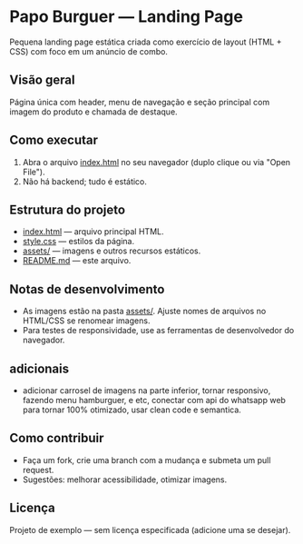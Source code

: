 
# Papo Burguer — Landing Page

Pequena landing page estática criada como exercício de layout (HTML + CSS) com foco em um anúncio de combo.

## Visão geral
Página única com header, menu de navegação e seção principal com imagem do produto e chamada de destaque.

## Como executar
1. Abra o arquivo [index.html](index.html) no seu navegador (duplo clique ou via "Open File").
2. Não há backend; tudo é estático.

## Estrutura do projeto
- [index.html](index.html) — arquivo principal HTML.
- [style.css](style.css) — estilos da página.
- [assets/](assets/) — imagens e outros recursos estáticos.
- [README.md](README.md) — este arquivo.

## Notas de desenvolvimento
- As imagens estão na pasta [assets/](assets/). Ajuste nomes de arquivos no HTML/CSS se renomear imagens.
- Para testes de responsividade, use as ferramentas de desenvolvedor do navegador.

## adicionais
- adicionar carrosel de imagens na parte inferior, tornar responsivo, fazendo menu hamburguer, e etc, conectar com api do whatsapp web para tornar 100% otimizado, usar clean code e semantica.

## Como contribuir
- Faça um fork, crie uma branch com a mudança e submeta um pull request.
- Sugestões: melhorar acessibilidade, otimizar imagens.

## Licença
Projeto de exemplo — sem licença especificada (adicione uma se desejar).


